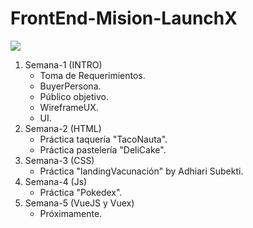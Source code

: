 # FrontEnd-Mision-LaunchX

![](https://media.giphy.com/media/PmAjqmm4beKervYzFr/giphy.gif)


1. Semana-1 (INTRO)
   - Toma de Requerimientos.
   - BuyerPersona.
   - Público objetivo.
   - WireframeUX.
   - UI.
2. Semana-2 (HTML)
   - Práctica taquería "TacoNauta".
   - Práctica pastelería "DeliCake".
3. Semana-3 (CSS)
   - Práctica "landingVacunación" by Adhiari Subekti.
4. Semana-4 (Js)
   - Práctica "Pokedex".
5. Semana-5 (VueJS y Vuex)
   - Próximamente.
